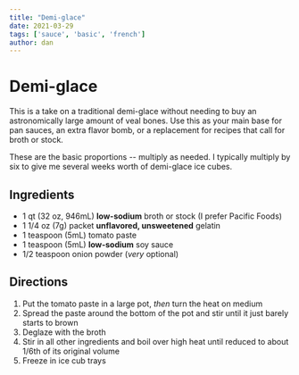 ```yaml
---
title: "Demi-glace"
date: 2021-03-29
tags: ['sauce', 'basic', 'french']
author: dan
---
```


# Demi-glace

This is a take on a traditional demi-glace without needing to buy an astronomically large amount of veal bones. Use this as your main base for pan sauces, an extra flavor bomb, or a replacement for recipes that call for broth or stock.

These are the basic proportions -- multiply as needed. I typically multiply by six to give me several weeks worth of demi-glace ice cubes.

## Ingredients

- 1 qt (32 oz, 946mL) **low-sodium** broth or stock (I prefer Pacific Foods)
- 1 1/4 oz (7g) packet **unflavored, unsweetened** gelatin
- 1 teaspoon (5mL) tomato paste
- 1 teaspoon (5mL) **low-sodium** soy sauce
- 1/2 teaspoon onion powder (_very_ optional)

## Directions

1. Put the tomato paste in a large pot, _then_ turn the heat on medium
2. Spread the paste around the bottom of the pot and stir until it just barely starts to brown
3. Deglaze with the broth
4. Stir in all other ingredients and boil over high heat until reduced to about 1/6th of its original volume
5. Freeze in ice cub trays
